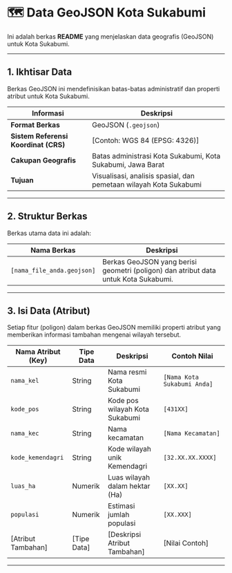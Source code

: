 # 🗺️ Data GeoJSON Kota Sukabumi 

Ini adalah berkas **README** yang menjelaskan data geografis (GeoJSON) untuk Kota Sukabumi.

---

## 1. Ikhtisar Data 

Berkas GeoJSON ini mendefinisikan batas-batas administratif dan properti atribut untuk Kota Sukabumi.

| Informasi | Deskripsi |
|------------|------------|
| **Format Berkas** | GeoJSON (`.geojson`) |
| **Sistem Referensi Koordinat (CRS)** | [Contoh: WGS 84 (EPSG: 4326)] |
| **Cakupan Geografis** | Batas administrasi Kota Sukabumi, Kota Sukabumi, Jawa Barat |
| **Tujuan** | Visualisasi, analisis spasial, dan pemetaan wilayah Kota Sukabumi |

---

## 2. Struktur Berkas

Berkas utama data ini adalah:

| Nama Berkas | Deskripsi |
|--------------|------------|
| `[nama_file_anda.geojson]` | Berkas GeoJSON yang berisi geometri (poligon) dan atribut data untuk Kota Sukabumi. |

---

## 3. Isi Data (Atribut)

Setiap fitur (poligon) dalam berkas GeoJSON memiliki properti atribut yang memberikan informasi tambahan mengenai wilayah tersebut.

| Nama Atribut (Key) | Tipe Data | Deskripsi | Contoh Nilai |
|--------------------|------------|------------|---------------|
| `nama_kel` | String | Nama resmi Kota Sukabumi | `[Nama Kota Sukabumi Anda]` |
| `kode_pos` | String | Kode pos wilayah Kota Sukabumi | `[431XX]` |
| `nama_kec` | String | Nama kecamatan | `[Nama Kecamatan]` |
| `kode_kemendagri` | String | Kode wilayah unik Kemendagri | `[32.XX.XX.XXXX]` |
| `luas_ha` | Numerik | Luas wilayah dalam hektar (Ha) | `[XX.XX]` |
| `populasi` | Numerik | Estimasi jumlah populasi | `[XX.XXX]` |
| [Atribut Tambahan] | [Tipe Data] | [Deskripsi Atribut Tambahan] | [Nilai Contoh] |

---

